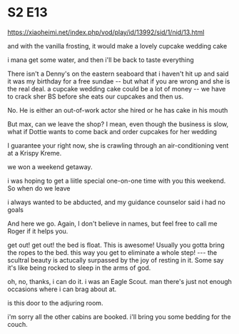 # S2 E13

https://xiaoheimi.net/index.php/vod/play/id/13992/sid/1/nid/13.html



and with the vanilla frosting, it would make a lovely cupcake wedding cake

i mana get some water, and then i'll be back to taste everything

There isn't a Denny's on the eastern seaboard that i haven't hit up and said it was my birthday for a free sundae -- but what if you are wrong and she is the real deal. a cupcake wedding cake could be a lot of money -- we have to crack sher BS before she eats our cupcakes and then us. 

No. He is either an out-of-work actor she hired  or he has cake in his mouth



But max, can we leave the shop? I mean, even though the business is slow, what if Dottie wants to come back and order cupcakes for her wedding

I guarantee your right now, she is crawling through an air-conditioning vent at a Krispy Kreme.

we won a weekend getaway.

i was hoping to get a liitle special one-on-one time with you this weekend. So when do we leave 

i always wanted to be abducted, and my guidance counselor said i had no goals



And here we go. Again, I don't believe in names, but feel free to call me Roger if it helps you.

get out! get out! the bed is float. This is awesome! Usually you gotta bring the ropes to the bed. this way you get to eliminate a whole step! --- the scultral beauty is actucally surpassed by the joy of resting in it. Some say it's like being rocked to sleep in the arms of god.

 oh, no, thanks, i can do it. i was an Eagle Scout. man there's just not enough occasions where i can brag about at. 

is this door to the adjuring room.

i'm sorry all the other cabins are booked. i'll bring you some bedding for the couch.

 